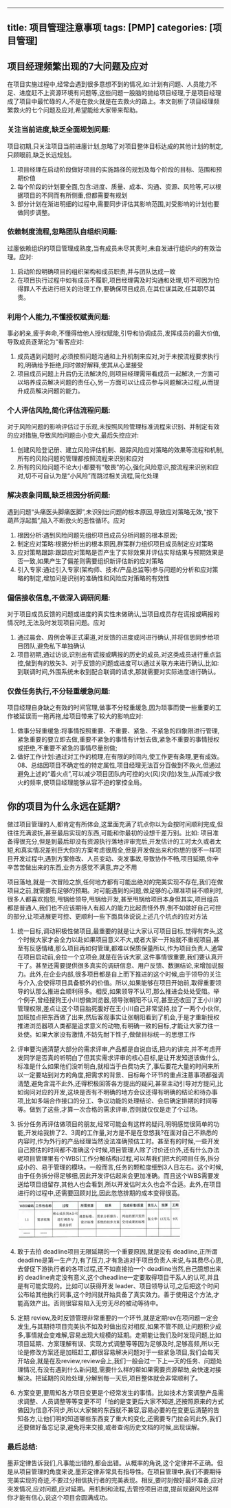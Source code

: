 
---
title: 项目管理注意事项
tags: [PMP]
categories: [项目管理]
---
## 项目经理频繁出现的7大问题及应对
在项目实施过程中,经常会遇到很多意想不到的情况,如:计划有问题、人员能力不足、进度赶不上资源环境有问题等,这些问题一股脑的抛给项目经理,于是项目经理成了项目中最忙碌的人,不是在救火就是在去救火的路上。本文剖析了项目经理频繁救火的七个问题及应对,希望能给大家带来帮助。

### 关注当前进度,缺乏全面规划问题:
项目初期,只关注项目当前进廛计划,忽略了对项目整体目标达成的其他计划的制定,只顾眼前,缺乏长远规划。
1. 项目经理在启动阶段做好项目的实施路径的规划及每个阶段的目标、范围和预期价值
2. 每个阶段的计划要全面,包含:进度、质量、成本、沟通、资源、风险等,可以根据项目的不同而有所侧重,但都需要有规划
3. 部分计划在渐进明细的过程中,需要同步评估其影响范围,对受影响的计划也要做同步调整。

### 依赖制度流程,忽略团队自组织问题:
过廛依赖组织的项目管理成熟度,当有成员未尽其责时,未自发进行组织内的有效治理。应对:
1. 启动阶段明确项目的组织架构和成员职责,并与囝队达成一致
2. 在项目执行过程中如有成员不履职,项目经理需及时沟通和处理,切不可因为怕得罪人不去进行相关的治理工作,要确保项目成员,在其位谋其政,任其职尽其责。

### 利用个人能力,不懂授权赋责问题:
事必躬亲,疲于奔命,不懂得给他人授权赋能,引导和协调成员,发挥成员的最大价值,导致成员逐渐沦为“看客应对:
1. 成员遇到问题时,必须按照问题沟通和上升机制来应对,对于未按流程要求执行的,明确给予拒绝,同时做好解释,使其从心里接受
2. 项目成员问题上升后仍无法解决的,则项目经理需带看成员一起解决,一方面可以培养成员解决问题的责任心,另一方面可以让成员参与问题解决过程,从而提升成员解决问题的能力。

### 个人评估风险,简化评估流程问题:
对于风险问题的影响评估过于乐观,未按照风险管理标准流程来识别、并制定有效的应对措施,导致风险问题由小变大,最后失控应对:
1. 创建风险登记册、建立风险评估机制、跟踪风险应对策略的效果等流程和机制,所有的风险问题的管理都按照流程来识别和应对
2. 所有的风险问题不论大小都要有“敬畏”的心,强化风险意识,按流程来识别和应对,切不可自认为是“小风险”而跳过相关流程,简化处理

### 解决表象问题,缺乏根因分析问题:
遇到问题“头痛医头脚痛医脚”,未识别出问题的根本原因,导致应对策略无效,“按下葫芦浮起瓢”,陷入不断救火的恶性循环。应对
1. 根因分析∶遇到风险问题先组织项目成员分析问题的根本原因;
2. 制定应对策略∶根据分析出的根本原因,群策群力组织项目成员制定应对策略
3. 应对策略跟踪∶跟踪应对策略是否产生了实际效果并评估实际结果与预期效果是否一致,如果产生了偏差则需要组织新评估新的应对策略
4. 引入专家:通过引入专家(架构师、技术/产品总监等)参与问题的分析和应对策略的制定,增加问是识别的准确性和风险应对策略的有效性

### 偏信接收信息,不做深入调研问题:
对于项目成员反馈的问题或进度的真实性未做确认,当项目成员存在谎报或瞒报的情况时,无法及时发现项目问题。应对
1. 通过晨会、周例会等正式渠道,对反馈的进度或问进行确认,并将信思同步给项目团队,避免私下单独确认
2. 项目初期,通过访谈,识别出有谎报或瞒报的历史的成员,对这类成员进行重点监控,做到有的放矢3、对于反馈的问题或进度可以通过关联方来进行确认,比如:到联调时间,外围系统未收到配合联调的请求,那就需要对实际进度进行确认。

### 仅做任务执行,不分轻重缓急问题:
项目经理自身缺之有效的时间官理,做事不分轻重缓急,因为琐事而使一些重要的工作被延误而一拖再拖,给项目带来了较大的影响应对:
1. 做事分轻重缓急:将事情按照重要、不重要、紧急、不紧急的四象限进行管理,紧急重要的要立即去做,重要不紧急的事情有计划去做,紧急不重要的事情授权或拒绝,不重要不紧急的事情尽量别做;
2. 做好工作计划:通过对工作的梳理,在有限的时间内,使工作更有条理,更有成效。08、总结因项目不确定性的特定属性,项目经理无法百分百做到不救火,但通过避免上述的“着火点”,可以减少项目团队内可控的火(风)灾(险)发生,从而减少救火的频率,使项目经理能够从容不迫的掌控全局。


## 你的项目为什么永远在延期?

做过项目管理的人,都肯定有所体会,这里面充满了坑点你以为会按时间顺利完成,但往往充满波折,甚至最后实现的东西,可能和你最初的设想千差万别。比如:
项目准备得很充分,但是到最后却没有资源执行落地评审完后,开发估计的工时太久或者太短,和真实情况差别巨大你的方案考虑很周全,但是开发做出来和你想的很不一样项目开发过程中,遇到方案修改、人员变动、突发事故,导致协作不畅,项目延期,你辛辛苦苦做出来的东西,业务方感觉不满意,弃之不用

项目落地,就是一次冒险之旅,任何地方都有可能出绝对的完美实现不存在,我们在做项目之前,就需要有足够的预期。对可能遇到的问题,做足够的心理准项目不顺利时,很多人都喜欢抱怨,甩锅给领导,甩锅给开发,甚至甩锅给项目本身但其实,项目组员都是普通人,我们也不应该期待人有超人的能力比起责怪外界,倒不如做好自己可控的部分,让项进展更可控、更顺利一些下面具体说说上述几个坑点的应对方法

1. 统一目标,调动积极性做项目,最重要的就是让大家认可项目目标,觉得有奔头,这个时候大家才会全力以赴如果项目意义不大,或者大家一开始就不重视项目,甚至有反感情绪,那么项目再如何管理,都难以保质保量所以,作为项目负责人,通常在项目启动前,会拉一个立项会,就是在告诉大家,这件事情很重要,我们要认真开干了。甚至还需要提供很多真实的调研信息、用户反馈、数据结论,来增加说服力。此外,在企业内部,很多项目都是自上而下推进的这个时候,由于领导的关注与介入,会使得项目具备额外的价值。所以,如果能够在项目开始前,取得重要领导的认那么推进会顺利得多。相反,如果领导不认可,那么推进会处处受阻。举个例子,曾经搜狗王小川想做浏览器,领导张朝阳不认可,甚至还收回了王小川的管理权限,差点让这个项目胎死腹好在王小川自己非常坚持,拉了一两个小伙伴,加班加点把东西做了出来,然后客观事实让张朝阳看到了机会,于是才重新授权推进浏览器项人类都是追求意义的动物,有明确一致的目标,才能让大家力往一处使。如果大家没有激情,不妨先耐下性子,做做目标统一的思想工作

2. 评审要沟通清楚大部分的需求评审,产品都是自说自话,把内的讲完,并不考虑开发同学是否真的听明白了但其实需求评审的核心目标,是让开发知道该做什么,标准是什么如果他们没听明白,就相当于白费功夫了,事后要花大量的时间来所以一定要站到对方的角度,把需求的背景、目标每个环节的重点注薏事项都强调淸楚,避免含混不此外,还得积极回答各方提出的疑问,甚至主动引导对方提问,比如询问对应的开发,这块是否有不明确的地方会议还得有明确的结论和待办事项,比如多端合作接口的分工、争议功能的处理结论、会后确定排期的时间等等。做到了这些,才算一次合格的需求评审,否则就仅仅是走了个过场。

3. 拆分任务再评估做项目的朋友,经常可能会有这样的疑问,明明感觉很简单的功能,开发给我排了2、3周的工作量,对方是不是在忽悠我?在面对自己不熟悉的内容时,作为外行的产品经理当然没法准确预估工时。甚至有的时候,一些开发自己预估的时间都不准确这个时候,项目管理人除了讨价还价外,还有什么办法呢项目管理里有个WBS(工作分解结构)过程,可以帮我们把大的项目任务,拆分成小的、易于管理的模块。一般而言,任务的颗粒度细到3人日左右。这个时候,由于任务拆分得足够细,因此开发评估起来会更加准确。而且这个WBS需要发送给项目组留存,其他人也会看到,所以开发估时太久也会不合适。此外,在项目进行的过程中,还需要回顾对比,因此忽悠排期的成本变得很高。
![WBS分解.png](/acp/WBS分解.png "WBS分解")

4. 敢于去拍 deadline项目无限延期的一个重要原因,就是没有 deadline,正所谓 deadline是第一生产力,有了压力,才有急追对于项目负责人来说,与其费尽心思,去督促下游执行者的各项过程,还不如直接拍一个 deadline当然,自己臆想出来的 deadline肯定没有意义,这个dheadline一定要取得项目干系人的认可,并且是有可能实现的。比如可以获得开发 leader、项目领导认可,之后把这个时间公布给其他执行同事,这个时间就开始具备了真实效力。善于使用这个方法,才能高效产出。否则很容易陷入无穷无尽的被动等待中。

5. 定期 review,及时反馈管理非常重要的一个环节,就是定期rev在项问题一定会发生,与其期待项目完美执不如及时做出应对相反,如果不管不顾,让问题积少成多,事情就会变难解,容易出现大规模的延期。走期能让我们及时发现问题,比如项目延期、方案理解有误、实现方式调整等等因为足够及时,足够高频,所以无论是修改方案还是加班赶工,都很容易解决问题对于一些紧急项目,我们会每天开站会,就是在及review,review会上,我们一般会过一下上—天的任务、问题处理情况,有没有遇到什么新问题,需要什么样的帮如果需要资源帮助,会快速对接解决。把延期的风险处理,分解到每一天后,项目整体就会非常顺利了。

6. 方案变更,要周知各方项目变更是个经常发生的事情。比如技术方案调整产品需求调整、人员调整等等变更不可「怕的是变更后大家不知道,还按照原来的方式做因为信息不同步,所以大家做的东西就不兼容,容易必要的在变更后清楚的告知各方,让他们明的知道哪些东西变了重大的变化,还需要专门拉会同此外,我们还要做好备忘记录,避免将来交接,或者查询历史文档的时候,出现误解。

### 最后总结:
墨菲定律告诉我们,凡事能出错的,都会出错。从概率的角说,这个定律并不正确。但是从项目管理的角度来说,墨菲定律非常具有指导性。在项目管理中,我们不要期待完美实现的奇迹,不要过分相信执行者的完美表现。相反,要时刻做好最坏准备,应对突发情况,应对问题,应对延期。用机制和流程,去管控项目进度,提前规避风险这样你才能有信心,说这个项目会圆满成功。